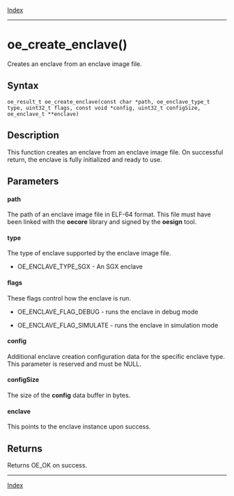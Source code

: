 [Index](index.md)

---
# oe_create_enclave()

Creates an enclave from an enclave image file.

## Syntax

    oe_result_t oe_create_enclave(const char *path, oe_enclave_type_t type, uint32_t flags, const void *config, uint32_t configSize, oe_enclave_t **enclave)
## Description 

This function creates an enclave from an enclave image file. On successful return, the enclave is fully initialized and ready to use.



## Parameters

#### path

The path of an enclave image file in ELF-64 format. This file must have been linked with the **oecore** library and signed by the **oesign** tool.

#### type

The type of enclave supported by the enclave image file.

- OE_ENCLAVE_TYPE_SGX - An SGX enclave

#### flags

These flags control how the enclave is run.

- OE_ENCLAVE_FLAG_DEBUG - runs the enclave in debug mode

- OE_ENCLAVE_FLAG_SIMULATE - runs the enclave in simulation mode

#### config

Additional enclave creation configuration data for the specific enclave type. This parameter is reserved and must be NULL.

#### configSize

The size of the **config** data buffer in bytes.

#### enclave

This points to the enclave instance upon success.

## Returns

Returns OE_OK on success.

---
[Index](index.md)

